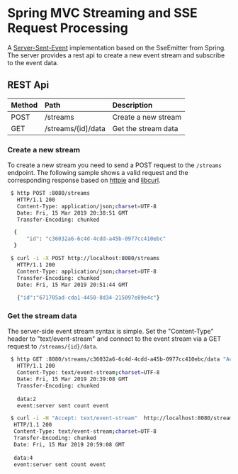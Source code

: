 # Spring MVC Streaming and SSE Request Processing
A [Server-Sent-Event](https://streamdata.io/blog/server-sent-events/) implementation based on the SseEmitter from 
Spring. The server provides a rest api to create a new event stream and subscribe to the event data.

## REST Api
| Method        | Path               | Description  |
| ------------- |:-------------------| :-------------------|
| POST          | /streams           | Create a new stream |
| GET           | /streams/{id]/data | Get the stream data |

### Create a new stream
To create a new stream you need to send a POST request to the `/streams` endpoint. The following sample shows
a valid request and the corresponding response based on [httpie](https://httpie.org) and 
[libcurl](https://curl.haxx.se/libcurl/).

```bash
 $ http POST :8080/streams
   HTTP/1.1 200 
   Content-Type: application/json;charset=UTF-8
   Date: Fri, 15 Mar 2019 20:38:51 GMT
   Transfer-Encoding: chunked

  {
      "id": "c36032a6-6c4d-4cdd-a45b-0977cc410ebc"
  }
```

```bash
 $ curl -i -X POST http://localhost:8080/streams
   HTTP/1.1 200 
   Content-Type: application/json;charset=UTF-8
   Transfer-Encoding: chunked
   Date: Fri, 15 Mar 2019 20:51:44 GMT
   
   {"id":"671705ad-cda1-4450-8d34-215097e89e4c"}  
```

### Get the stream data
The server-side event stream syntax is simple. Set the "Content-Type" header to "text/event-stream" and connect to the 
event stream via a GET request to `/streams/{id}/data`.

```bash
 $ http GET :8080/streams/c36032a6-6c4d-4cdd-a45b-0977cc410ebc/data "Accept: text/event-stream" --stream
   HTTP/1.1 200 
   Content-Type: text/event-stream;charset=UTF-8
   Date: Fri, 15 Mar 2019 20:39:08 GMT
   Transfer-Encoding: chunked
  
   data:2
   event:server sent count event
```

```bash
 $ curl -i -H "Accept: text/event-stream"  http://localhost:8080/streams/af56a3a9-b83d-4319-bb25-220d84841980/data
  HTTP/1.1 200 
  Content-Type: text/event-stream;charset=UTF-8
  Transfer-Encoding: chunked
  Date: Fri, 15 Mar 2019 20:59:08 GMT
  
  data:4
  event:server sent count event

```
